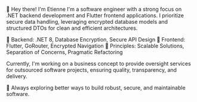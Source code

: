👋 Hey there! I'm Etienne
I'm a software engineer with a strong focus on .NET backend development and Flutter frontend applications. I prioritize secure data handling, leveraging encrypted database models and structured DTOs for clean and efficient architectures.

🔹 Backend: .NET 8, Database Encryption, Secure API Design
🔹 Frontend: Flutter, GoRouter, Encrypted Navigation
🔹 Principles: Scalable Solutions, Separation of Concerns, Pragmatic Refactoring

Currently, I'm working on a business concept to provide oversight services for outsourced software projects, ensuring quality, transparency, and delivery.

🚀 Always exploring better ways to build robust, secure, and maintainable software.

<!---
EtienneBauscher/EtienneBauscher is a ✨ special ✨ repository because its `README.md` (this file) appears on your GitHub profile.
You can click the Preview link to take a look at your changes.
--->

